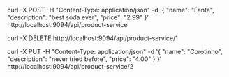 curl -X POST -H "Content-Type: application/json" -d '{
        "name": "Fanta",
        "description": "best soda ever",
        "price": "2.99"
      }' http://localhost:9094/api/product-service

curl -X DELETE http://localhost:9094/api/product-service/1

curl -X PUT -H "Content-Type: application/json" -d '{
        "name": "Corotinho",
        "description": "never tried before",
        "price": "4.00"
   		}
}' http://localhost:9094/api/product-service/2
